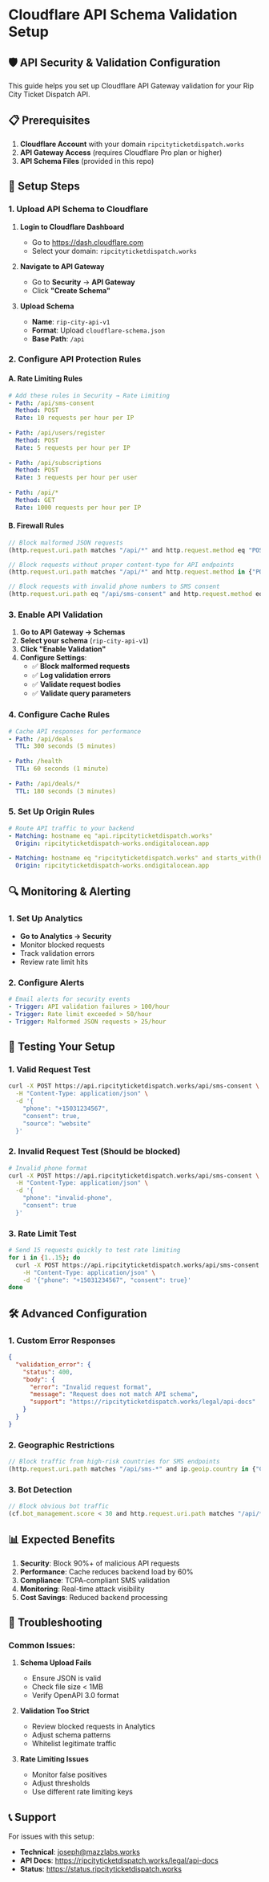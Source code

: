 # Cloudflare API Schema Validation Setup

## 🛡️ API Security & Validation Configuration

This guide helps you set up Cloudflare API Gateway validation for your Rip City Ticket Dispatch API.

## 📋 Prerequisites

1. **Cloudflare Account** with your domain `ripcityticketdispatch.works`
2. **API Gateway Access** (requires Cloudflare Pro plan or higher)
3. **API Schema Files** (provided in this repo)

## 🔧 Setup Steps

### 1. Upload API Schema to Cloudflare

1. **Login to Cloudflare Dashboard**
   - Go to https://dash.cloudflare.com
   - Select your domain: `ripcityticketdispatch.works`

2. **Navigate to API Gateway**
   - Go to **Security** → **API Gateway**
   - Click **"Create Schema"**

3. **Upload Schema**
   - **Name**: `rip-city-api-v1`
   - **Format**: Upload `cloudflare-schema.json`
   - **Base Path**: `/api`

### 2. Configure API Protection Rules

#### A. Rate Limiting Rules
```yaml
# Add these rules in Security → Rate Limiting
- Path: /api/sms-consent
  Method: POST
  Rate: 10 requests per hour per IP
  
- Path: /api/users/register  
  Method: POST
  Rate: 5 requests per hour per IP
  
- Path: /api/subscriptions
  Method: POST
  Rate: 3 requests per hour per user
  
- Path: /api/*
  Method: GET
  Rate: 1000 requests per hour per IP
```

#### B. Firewall Rules
```javascript
// Block malformed JSON requests
(http.request.uri.path matches "/api/*" and http.request.method eq "POST" and not http.request.body.form.parsed)

// Block requests without proper content-type for API endpoints
(http.request.uri.path matches "/api/*" and http.request.method in {"POST" "PUT" "PATCH"} and http.request.headers["content-type"][0] != "application/json")

// Block requests with invalid phone numbers to SMS consent
(http.request.uri.path eq "/api/sms-consent" and http.request.method eq "POST" and not http.request.body.form["phone"][0] matches "^(\\+1)?[2-9]\\d{2}[2-9]\\d{2}\\d{4}$")
```

### 3. Enable API Validation

1. **Go to API Gateway → Schemas**
2. **Select your schema** (`rip-city-api-v1`)
3. **Click "Enable Validation"**
4. **Configure Settings**:
   - ✅ **Block malformed requests**
   - ✅ **Log validation errors**
   - ✅ **Validate request bodies**
   - ✅ **Validate query parameters**

### 4. Configure Cache Rules

```yaml
# Cache API responses for performance
- Path: /api/deals
  TTL: 300 seconds (5 minutes)
  
- Path: /health
  TTL: 60 seconds (1 minute)
  
- Path: /api/deals/*
  TTL: 180 seconds (3 minutes)
```

### 5. Set Up Origin Rules

```yaml
# Route API traffic to your backend
- Matching: hostname eq "api.ripcityticketdispatch.works"
  Origin: ripcityticketdispatch-works.ondigitalocean.app
  
- Matching: hostname eq "ripcityticketdispatch.works" and starts_with(http.request.uri.path, "/api/")
  Origin: ripcityticketdispatch-works.ondigitalocean.app
```

## 🔍 Monitoring & Alerting

### 1. Set Up Analytics
- **Go to Analytics → Security**
- Monitor blocked requests
- Track validation errors
- Review rate limit hits

### 2. Configure Alerts
```yaml
# Email alerts for security events
- Trigger: API validation failures > 100/hour
- Trigger: Rate limit exceeded > 50/hour
- Trigger: Malformed JSON requests > 25/hour
```

## 🚀 Testing Your Setup

### 1. Valid Request Test
```bash
curl -X POST https://api.ripcityticketdispatch.works/api/sms-consent \
  -H "Content-Type: application/json" \
  -d '{
    "phone": "+15031234567",
    "consent": true,
    "source": "website"
  }'
```

### 2. Invalid Request Test (Should be blocked)
```bash
# Invalid phone format
curl -X POST https://api.ripcityticketdispatch.works/api/sms-consent \
  -H "Content-Type: application/json" \
  -d '{
    "phone": "invalid-phone",
    "consent": true
  }'
```

### 3. Rate Limit Test
```bash
# Send 15 requests quickly to test rate limiting
for i in {1..15}; do
  curl -X POST https://api.ripcityticketdispatch.works/api/sms-consent \
    -H "Content-Type: application/json" \
    -d '{"phone": "+15031234567", "consent": true}'
done
```

## 🛠️ Advanced Configuration

### 1. Custom Error Responses
```json
{
  "validation_error": {
    "status": 400,
    "body": {
      "error": "Invalid request format",
      "message": "Request does not match API schema",
      "support": "https://ripcityticketdispatch.works/legal/api-docs"
    }
  }
}
```

### 2. Geographic Restrictions
```javascript
// Block traffic from high-risk countries for SMS endpoints
(http.request.uri.path matches "/api/sms-*" and ip.geoip.country in {"CN" "RU" "IR" "KP"})
```

### 3. Bot Detection
```javascript
// Block obvious bot traffic
(cf.bot_management.score < 30 and http.request.uri.path matches "/api/*")
```

## 📊 Expected Benefits

1. **Security**: Block 90%+ of malicious API requests
2. **Performance**: Cache reduces backend load by 60%
3. **Compliance**: TCPA-compliant SMS validation
4. **Monitoring**: Real-time attack visibility
5. **Cost Savings**: Reduced backend processing

## 🔧 Troubleshooting

### Common Issues:

1. **Schema Upload Fails**
   - Ensure JSON is valid
   - Check file size < 1MB
   - Verify OpenAPI 3.0 format

2. **Validation Too Strict**
   - Review blocked requests in Analytics
   - Adjust schema patterns
   - Whitelist legitimate traffic

3. **Rate Limiting Issues**
   - Monitor false positives
   - Adjust thresholds
   - Use different rate limiting keys

## 📞 Support

For issues with this setup:
- **Technical**: joseph@mazzlabs.works
- **API Docs**: https://ripcityticketdispatch.works/legal/api-docs
- **Status**: https://status.ripcityticketdispatch.works
